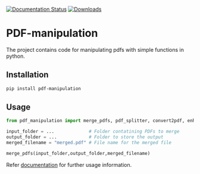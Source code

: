 [![Documentation Status](https://readthedocs.org/projects/pdf-manipulation/badge/?version=latest)](https://pdf-manipulation.readthedocs.io/?badge=latest) [![Downloads](https://static.pepy.tech/badge/pdf-manipulation)](https://pepy.tech/project/pdf-manipulation)

# PDF-manipulation

The project contains code for manipulating pdfs with simple functions in python.

## Installation

```bash
pip install pdf-manipulation
```

## Usage
```python
from pdf_manipulation import merge_pdfs, pdf_splitter, convert2pdf, enhance_image

input_folder = ...             # Folder contatining PDFs to merge
output_folder = ...            # Folder to store the output
merged_filename = "merged.pdf" # File name for the merged file

merge_pdfs(input_folder,output_folder,merged_filename)

```

Refer [documentation](https://pdf-manipulation.readthedocs.io/) for further usage information.
